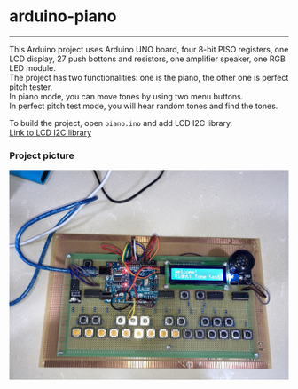 arduino-piano
=============
***
This Arduino project uses Arduino UNO board, four 8-bit PISO registers, one LCD display, 27 push bottons and resistors, one amplifier speaker, one RGB LED module.   
The project has two functionalities: one is the piano, the other one is perfect pitch tester.   
In piano mode, you can move tones by using two menu buttons.   
In perfect pitch test mode, you will hear random tones and find the tones.   

To build the project, open `piano.ino` and add LCD I2C library.   
[Link to LCD I2C library](https://github.com/fdebrabander/Arduino-LiquidCrystal-I2C-library)

### Project picture
![piano](/piano.jpg)
